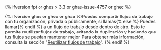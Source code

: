 {% ifversion fpt or ghes > 3.3 or ghae-issue-4757 or ghec %}

{% ifversion ghes or ghec or ghae %}Puedes compartir flujos de trabajo con tu organización, privada o públicamente, si llamas{% else %} Puedes llamar{% endif %} a un flujo de trabajo desde dentro de otro. Esto te permite reutilizar flujos de trabajo, evitando la duplicación y haciendo que tus flujos se puedan mantener mejor. Para obtener más información, consulta la sección "[Reutilizar flujos de trabajo](/actions/learn-github-actions/reusing-workflows)".
{% endif %}
